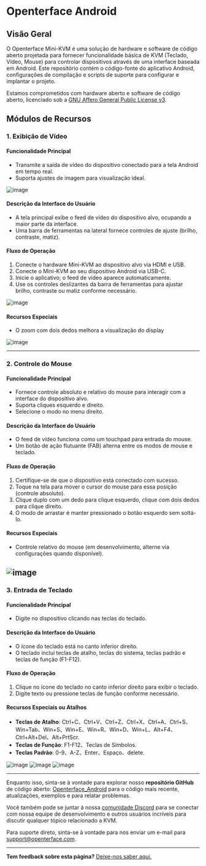 # Openterface Android

## Visão Geral

O Openterface Mini-KVM é uma solução de hardware e software de código aberto projetada para fornecer funcionalidade básica de KVM (Teclado, Vídeo, Mouse) para controlar dispositivos através de uma interface baseada em Android. Este repositório contém o código-fonte do aplicativo Android, configurações de compilação e scripts de suporte para configurar e implantar o projeto.

Estamos comprometidos com hardware aberto e software de código aberto, licenciado sob a [GNU Affero General Public License v3](LICENSE).

## Módulos de Recursos

### 1. Exibição de Vídeo

#### Funcionalidade Principal

-   Transmite a saída de vídeo do dispositivo conectado para a tela Android em tempo real.
-   Suporta ajustes de imagem para visualização ideal.

![image](https://assets.openterface.com/images/android/videoConnect.webp)

#### Descrição da Interface do Usuário

-   A tela principal exibe o feed de vídeo do dispositivo alvo, ocupando a maior parte da interface.
-   Uma barra de ferramentas na lateral fornece controles de ajuste (brilho, contraste, matiz).

#### Fluxo de Operação

1. Conecte o hardware Mini-KVM ao dispositivo alvo via HDMI e USB.
2. Conecte o Mini-KVM ao seu dispositivo Android via USB-C.
3. Inicie o aplicativo; o feed de vídeo aparece automaticamente.
4. Use os controles deslizantes da barra de ferramentas para ajustar brilho, contraste ou matiz conforme necessário.

![image](https://assets.openterface.com/images/android/colorSetting.webp)

#### Recursos Especiais

-   O zoom com dois dedos melhora a visualização do display

![image](https://assets.openterface.com/images/android/enlargeAndSideBar.webp)

---

### 2. Controle do Mouse

#### Funcionalidade Principal

-   Fornece controle absoluto e relativo do mouse para interagir com a interface do dispositivo alvo.
-   Suporta cliques esquerdo e direito.
-   Selecione o modo no menu direito.

#### Descrição da Interface do Usuário

-   O feed de vídeo funciona como um touchpad para entrada do mouse.
-   Um botão de ação flutuante (FAB) alterna entre os modos de mouse e teclado.

#### Fluxo de Operação

1. Certifique-se de que o dispositivo está conectado com sucesso.
2. Toque na tela para mover o cursor do mouse para essa posição (controle absoluto).
3. Clique duplo com um dedo para clique esquerdo, clique com dois dedos para clique direito.
4. O modo de arrastar é manter pressionado o botão esquerdo sem soltá-lo.

#### Recursos Especiais

-   Controle relativo do mouse (em desenvolvimento, alterne via configurações quando disponível).

## ![image](https://assets.openterface.com/images/android/mouseThouchMode.webp)

### 3. Entrada de Teclado

#### Funcionalidade Principal

-   Digite no dispositivo clicando nas teclas do teclado.

#### Descrição da Interface do Usuário

-   O ícone do teclado está no canto inferior direito.
-   O teclado inclui teclas de atalho, teclas do sistema, teclas padrão e teclas de função (F1-F12).

#### Fluxo de Operação

1. Clique no ícone do teclado no canto inferior direito para exibir o teclado.
2. Digite texto ou pressione teclas de função conforme necessário.

#### Recursos Especiais ou Atalhos

-   **Teclas de Atalho**: Ctrl+C、Ctrl+V、Ctrl+Z、Ctrl+X、Ctrl+A、Ctrl+S、
    Win+Tab、Win+S、Win+E、Win+R、Win+D、Win+L、Alt+F4、Ctrl+Alt+Del、Alt+PrtScr.
-   **Teclas de Função**: F1-F12、Teclas de Símbolos.
-   **Teclas Padrão**: 0-9、A-Z、Enter、Espaço、delete.

![image](https://assets.openterface.com/images/android/enlargeAndKeyBoard.webp)
![image](https://assets.openterface.com/images/android/keyBoardFunction.webp)
![image](https://assets.openterface.com/images/android/keyBoardSystem.webp)

---

Enquanto isso, sinta-se à vontade para explorar nosso **repositório GitHub** de código aberto: [Openterface_Android](https://github.com/TechxArtisanStudio/Openterface_Android) para o código mais recente, atualizações, exemplos e para relatar problemas.

Você também pode se juntar à nossa [comunidade Discord](/discord) para se conectar com nossa equipe de desenvolvimento e outros usuários incríveis para discutir qualquer tópico relacionado a KVM.

Para suporte direto, sinta-se à vontade para nos enviar um e-mail para [support@openterface.com](mailto:support@openterface.com).

---

**Tem feedback sobre esta página?** [Deixe-nos saber aqui.](https://forms.gle/wmxoR2C1VdG36mT69)